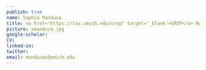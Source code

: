 ```yaml
---
publish: true
name: Sophia Manduca
title: <a href="https://lsa.umich.edu/urop" target='_blank'>UROP</a> Neuroscience<br/><a href="https://professional.diabetes.org/meetings/core-program" target='_blank'>American Diabetes Association Minority Undergraduate Internship (MUI) Awardee</a>
picture: smanduca.jpg
google-scholar: 
CV:
linked-in: 
twitter:
email: manducas@umich.edu
---
```


